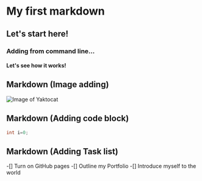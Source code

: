 # My first markdown
## Let's start here!
### Adding from command line...
#### Let's see how it works!

## Markdown (Image adding) 

![Image of Yaktocat](https://octodex.github.com/images/yaktocat.png)

## Markdown (Adding code block)

```Java
int i=0;
```

## Markdown (Adding Task list)

-[] Turn on GitHub pages
-[] Outline my Portfolio
-[] Introduce myself to the world
